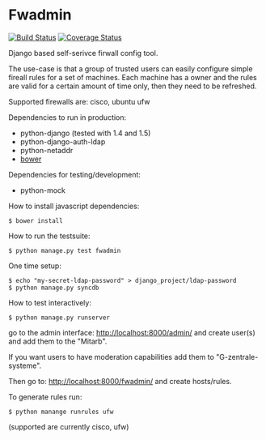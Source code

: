 Fwadmin
=======
[![Build Status](https://travis-ci.org/ZIMK/fwadmin.png)](https://travis-ci.org/ZIMK/fwadmin)
[![Coverage Status](https://coveralls.io/repos/pgolm/fwadmin/badge.png?branch=master)](https://coveralls.io/r/pgolm/fwadmin)

Django based self-serivce firwall config tool.

The use-case is that a group of trusted users can easily configure
simple fireall rules for a set of machines. Each machine has a owner
and the rules are valid for a certain amount of time only, then they
need to be refreshed.

Supported firewalls are: cisco, ubuntu ufw

Dependencies to run in production:
 - python-django (tested with 1.4 and 1.5)
 - python-django-auth-ldap
 - python-netaddr
 - [bower](https://github.com/twitter/bower)

Dependencies for testing/development:
 - python-mock

How to install javascript dependencies:
```
$ bower install
```

How to run the testsuite:
```
$ python manage.py test fwadmin
```

One time setup:
```
$ echo "my-secret-ldap-password" > django_project/ldap-password
$ python manage.py syncdb
```

How to test interactively:
```
$ python manage.py runserver
```

go to the admin interface:
 [http://localhost:8000/admin/]()
and create user(s) and add them to
the "Mitarb".

If you want users to have moderation capabilities
add them to "G-zentrale-systeme".

Then go to:
 [http://localhost:8000/fwadmin/]()
and create hosts/rules.

To generate rules run:
```
$ python manange runrules ufw
```
(supported are currently cisco, ufw)
